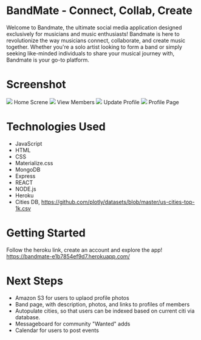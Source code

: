 # BandMate - Connect, Collab, Create

Welcome to Bandmate, the ultimate social media application designed exclusively for musicians and music enthusiasts! Bandmate is here to revolutionize the way musicians connect, collaborate, and create music together. Whether you're a solo artist looking to form a band or simply seeking like-minded individuals to share your musical journey with, Bandmate is your go-to platform.

# Screenshot

<img src="https://i.imgur.com/WIfAy0i.png">
Home Screne

<img src="https://i.imgur.com/bjuuMu9.png">
View Members

<img src="https://i.imgur.com/OKoKvnF.png">
Update Profile

<img src="https://i.imgur.com/KdvDGoL.png">
Profile Page

# Technologies Used

- JavaScript
- HTML
- CSS
- Materialize.css
- MongoDB
- Express
- REACT
- NODE.js
- Heroku
- Cities DB, https://github.com/plotly/datasets/blob/master/us-cities-top-1k.csv

# Getting Started
Follow the heroku link, create an account and explore the app!
https://bandmate-e1b7854ef9d7.herokuapp.com/




# Next Steps

- Amazon S3 for users to uplaod profile photos
- Band page, with description, photos, and links to profiles of members
- Autopulate cities, so that users can be indexed based on current citi via database.
- Messageboard for community "Wanted" adds
- Calendar for users to post events
